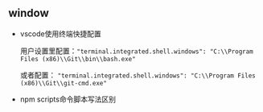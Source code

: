 ## window

* vscode使用终端快捷配置

  用户设置里配置：` "terminal.integrated.shell.windows": "C:\\Program Files (x86)\\Git\\bin\\bash.exe" `

  或者配置： `"terminal.integrated.shell.windows": "C:\\Program Files (x86)\\Git\\git-cmd.exe"`

* npm scripts命令脚本写法区别